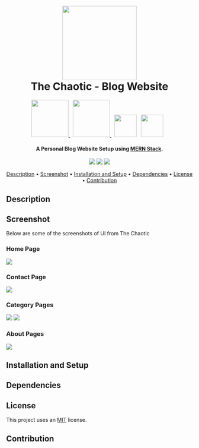 <h1 align="center">
  <br>
  <a><img src="https://github.com/himakhaitan/TheChaotic/blob/main/images/Logo.png" width="200"></a>
  <br>  
  The Chaotic - Blog Website
  <br>
</h1>
<p align="center">

<a href="https://www.mongodb.com/">
<img src="https://github.com/himakhaitan/TheChaotic/blob/main/images/mongodb.png" width="100">
</a>&nbsp;
<a href="https://expressjs.com/">
<img src="https://github.com/himakhaitan/TheChaotic/blob/main/images/expressjs.png" width="100">
</a>
&nbsp;
<a href="https://reactjs.org/"><img src="https://github.com/himakhaitan/TheChaotic/blob/main/images/reactjs.png" width="60"></a>
  &nbsp;
<a href="https://nodejs.org/en/"><img src="https://github.com/himakhaitan/TheChaotic/blob/main/images/nodejs.png" width="60"></a>
&nbsp;&nbsp;

</p>
<h4 align="center">A Personal Blog Website Setup using <a href="https://www.mongodb.com/mern-stack" target="_blank">MERN Stack</a>.</h4>

<p align="center">
  <a >
    <img src="https://img.shields.io/badge/dependencies-up%20to%20date-brightgreen.svg">
       
  </a>
  <a href="https://github.com/himakhaitan/TheChaotic/issues"><img src="https://img.shields.io/github/issues/himakhaitan/TheChaotic.svg"></a>
  
  <a href="https://opensource.org/licenses/MIT">
    <img src="https://img.shields.io/badge/license-MIT-green.svg">
  </a>
</p>

<p align="center">
  <a href="#description">Description</a> •
  <a href="#screenshot">Screenshot</a> •
  <a href="#installation-and-setup">Installation and Setup</a> • <a href="#dependcies">Dependencies</a> •
  <a href="#license">License</a> • <a href="#contribution">Contribution</a>
</p>

## Description

## Screenshot
Below are some of the screenshots of UI from The Chaotic

### Home Page
<img src="https://github.com/himakhaitan/TheChaotic/blob/main/images/screenshot1.png">

### Contact Page
<img src="https://github.com/himakhaitan/TheChaotic/blob/main/images/screenshot2.png">

### Category Pages
<img src="https://github.com/himakhaitan/TheChaotic/blob/main/images/screenshot4.png">
<img src="https://github.com/himakhaitan/TheChaotic/blob/main/images/screenshot5.png">

### About Pages
<img src="https://github.com/himakhaitan/TheChaotic/blob/main/images/screenshot3.png">

## Installation and Setup

## Dependencies

## License
This project uses an [MIT](https://opensource.org/licenses/MIT) license.

## Contribution